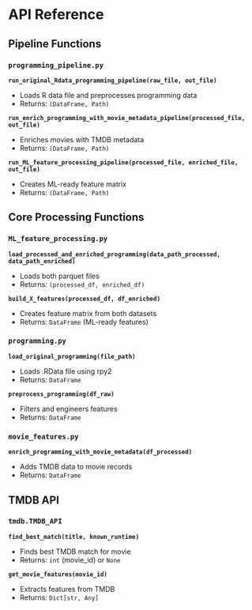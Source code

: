 # API Reference

## Pipeline Functions

### `programming_pipeline.py`

**`run_original_Rdata_programming_pipeline(raw_file, out_file)`**
- Loads R data file and preprocesses programming data
- Returns: `(DataFrame, Path)`

**`run_enrich_programming_with_movie_metadata_pipeline(processed_file, out_file)`**
- Enriches movies with TMDB metadata
- Returns: `(DataFrame, Path)`

**`run_ML_feature_processing_pipeline(processed_file, enriched_file, out_file)`**
- Creates ML-ready feature matrix
- Returns: `(DataFrame, Path)`

## Core Processing Functions

### `ML_feature_processing.py`

**`load_processed_and_enriched_programming(data_path_processed, data_path_enriched)`**
- Loads both parquet files
- Returns: `(processed_df, enriched_df)`

**`build_X_features(processed_df, df_enriched)`**
- Creates feature matrix from both datasets
- Returns: `DataFrame` (ML-ready features)

### `programming.py`

**`load_original_programming(file_path)`**
- Loads .RData file using rpy2
- Returns: `DataFrame`

**`preprocess_programming(df_raw)`**
- Filters and engineers features
- Returns: `DataFrame`

### `movie_features.py`

**`enrich_programming_with_movie_metadata(df_processed)`**
- Adds TMDB data to movie records
- Returns: `DataFrame`

## TMDB API

### `tmdb.TMDB_API`

**`find_best_match(title, known_runtime)`**
- Finds best TMDB match for movie
- Returns: `int` (movie_id) or `None`

**`get_movie_features(movie_id)`**
- Extracts features from TMDB
- Returns: `Dict[str, Any]`